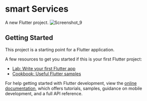 # smart Services #

A new Flutter project.
![Screenshot_9](https://github.com/ahmed-shiha55/SmartServices/assets/117787671/7ef44184-db00-489b-9622-31cb6452ecae)


## Getting Started

This project is a starting point for a Flutter application.

A few resources to get you started if this is your first Flutter project:

- [Lab: Write your first Flutter app](https://docs.flutter.dev/get-started/codelab)
- [Cookbook: Useful Flutter samples](https://docs.flutter.dev/cookbook)

For help getting started with Flutter development, view the
[online documentation](https://docs.flutter.dev/), which offers tutorials,
samples, guidance on mobile development, and a full API reference.
